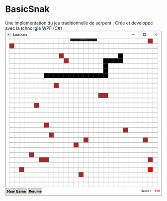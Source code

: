 # BasicSnak
Une implementation du jeu traditionnelle  de serpent  .
Crée et developpé avec la tchnoligie WPF (C#) .
<img class="ui  right floated rounded image" src="./Capture.png">
